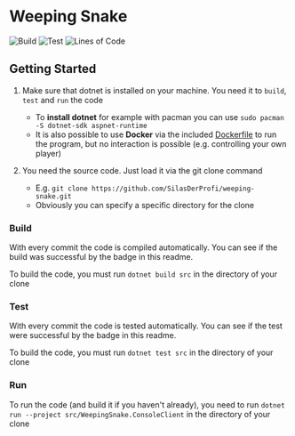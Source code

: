 # Weeping Snake

![Build](https://github.com/SilasDerProfi/weeping-snake/workflows/Build/badge.svg)
![Test](https://github.com/SilasDerProfi/weeping-snake/workflows/Test/badge.svg)
![Lines of Code](https://img.shields.io/tokei/lines/github/SilasDerProfi/weeping-snake)



## Getting Started

1. Make sure that dotnet is installed on your machine. You need it to `build`, `test` and `run` the code
   - To **install dotnet** for example with pacman you can use `sudo pacman -S dotnet-sdk aspnet-runtime`
   - It is also possible to use **Docker** via the included [Dockerfile](src/WeepingSnake.Game/Dockerfile) to run the program, but no interaction is possible (e.g. controlling your own player)

2. You need the source code. Just load it via the git clone command
   - E.g. `git clone https://github.com/SilasDerProfi/weeping-snake.git`
   - Obviously you can specify a specific directory for the clone

### Build

With every commit the code is compiled automatically. You can see if the build was successful by the badge in this readme.

To build the code, you must run `dotnet build src` in the directory of your clone

### Test

With every commit the code is tested automatically. You can see if the test were successful by the badge in this readme.

To build the code, you must run `dotnet test src` in the directory of your clone


### Run

To run the code (and build it if you haven't already), you need to run `dotnet run --project src/WeepingSnake.ConsoleClient` in the directory of your clone



